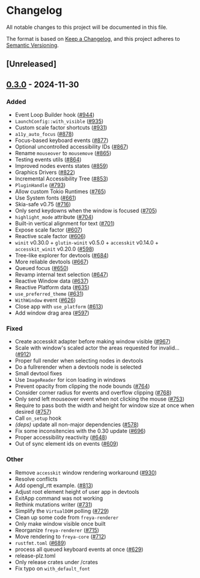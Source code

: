 # Changelog

All notable changes to this project will be documented in this file.

The format is based on [Keep a Changelog](https://keepachangelog.com/en/1.0.0/),
and this project adheres to [Semantic Versioning](https://semver.org/spec/v2.0.0.html).

## [Unreleased]

## [0.3.0](https://github.com/RobertasJ/freya/compare/freya-renderer-v0.2.1...freya-renderer-v0.3.0) - 2024-11-30

### Added

- Event Loop Builder hook ([#944](https://github.com/RobertasJ/freya/pull/944))
- `LaunchConfig::with_visible` ([#935](https://github.com/RobertasJ/freya/pull/935))
- Custom scale factor shortcuts ([#931](https://github.com/RobertasJ/freya/pull/931))
- `a11y_auto_focus` ([#878](https://github.com/RobertasJ/freya/pull/878))
- Focus-based keyboard events ([#877](https://github.com/RobertasJ/freya/pull/877))
- Optional uncontrolled accessibility IDs ([#867](https://github.com/RobertasJ/freya/pull/867))
- Rename `mouseover` to `mousemove` ([#865](https://github.com/RobertasJ/freya/pull/865))
- Testing events utils ([#864](https://github.com/RobertasJ/freya/pull/864))
- Improved nodes events states ([#859](https://github.com/RobertasJ/freya/pull/859))
- Graphics Drivers ([#822](https://github.com/RobertasJ/freya/pull/822))
- Incremental Accessibility Tree ([#853](https://github.com/RobertasJ/freya/pull/853))
- `PluginHandle` ([#793](https://github.com/RobertasJ/freya/pull/793))
- Allow custom Tokio Runtimes ([#765](https://github.com/RobertasJ/freya/pull/765))
- Use System fonts ([#661](https://github.com/RobertasJ/freya/pull/661))
- Skia-safe v0.75 ([#716](https://github.com/RobertasJ/freya/pull/716))
- Only send keydowns when the window is focused ([#705](https://github.com/RobertasJ/freya/pull/705))
- `highlight_mode` attribute ([#704](https://github.com/RobertasJ/freya/pull/704))
- Built-in vertical alignment for text ([#701](https://github.com/RobertasJ/freya/pull/701))
- Expose scale factor ([#607](https://github.com/RobertasJ/freya/pull/607))
- Reactive scale factor ([#606](https://github.com/RobertasJ/freya/pull/606))
- `winit` v0.30.0 + `glutin-winit` v0.5.0 + `accesskit` v0.14.0 + `accesskit_winit` v0.20.0  ([#598](https://github.com/RobertasJ/freya/pull/598))
- Tree-like explorer for devtools ([#684](https://github.com/RobertasJ/freya/pull/684))
- More reliable devtools ([#667](https://github.com/RobertasJ/freya/pull/667))
- Queued focus ([#650](https://github.com/RobertasJ/freya/pull/650))
- Revamp internal text selection ([#647](https://github.com/RobertasJ/freya/pull/647))
- Reactive Window data ([#637](https://github.com/RobertasJ/freya/pull/637))
- Reactive Platform data ([#635](https://github.com/RobertasJ/freya/pull/635))
- `use_preferred_theme` ([#631](https://github.com/RobertasJ/freya/pull/631))
- `WithWindow` event ([#626](https://github.com/RobertasJ/freya/pull/626))
- Close app with `use_platform` ([#613](https://github.com/RobertasJ/freya/pull/613))
- Add window drag area ([#597](https://github.com/RobertasJ/freya/pull/597))

### Fixed

- Create accesskit adapter before making window visible ([#967](https://github.com/RobertasJ/freya/pull/967))
- Scale with window's scaled actor the areas requested for invalid… ([#912](https://github.com/RobertasJ/freya/pull/912))
- Proper full render when selecting nodes in devtools
- Do a fullrerender when a devtools node is selected
- Small devtool fixes
- Use `ImageReader` for icon loading in windows
- Prevent opacity from clipping the node bounds ([#764](https://github.com/RobertasJ/freya/pull/764))
- Consider corner radius for events and overflow clipping ([#768](https://github.com/RobertasJ/freya/pull/768))
- Only send left mouseover event when not clicking the mouse ([#753](https://github.com/RobertasJ/freya/pull/753))
- Require to pass both the width and height for window size at once when desired ([#757](https://github.com/RobertasJ/freya/pull/757))
- Call `on_setup` hook
- *(deps)* update all non-major dependencies ([#578](https://github.com/RobertasJ/freya/pull/578))
- Fix some inconsitencies with the 0.30 update ([#696](https://github.com/RobertasJ/freya/pull/696))
- Proper accessibility reactivity ([#648](https://github.com/RobertasJ/freya/pull/648))
- Out of sync element ids on events ([#609](https://github.com/RobertasJ/freya/pull/609))

### Other

- Remove `accesskit` window rendering workaround ([#930](https://github.com/RobertasJ/freya/pull/930))
- Resolve conflicts
- Add opengl_rtt example. ([#813](https://github.com/RobertasJ/freya/pull/813))
- Adjust root element height of user app in devtools
- ExitApp command was not working
- Rethink mutations writer ([#731](https://github.com/RobertasJ/freya/pull/731))
- Simplify the `VirtualDOM` polling ([#729](https://github.com/RobertasJ/freya/pull/729))
- Clean up some code from `freya-renderer`
- Only make window visible once built
- Reorganize `freya-renderer` ([#715](https://github.com/RobertasJ/freya/pull/715))
- Move rendering to `freya-core` ([#712](https://github.com/RobertasJ/freya/pull/712))
- `rustfmt.toml` ([#689](https://github.com/RobertasJ/freya/pull/689))
- process all queued keyboard events at once ([#629](https://github.com/RobertasJ/freya/pull/629))
- release-plz.toml
- Only release crates under /crates
- Fix typo on `with_default_font`

